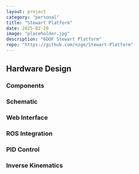```yaml
---
layout: project
category: "personal"
title: "Stewart Platform"
date: 2025-02-20
image: "placeholder.jpg"
description: "6DOF Stewart Platform"
repo: "https://github.com/nzge/Stewart-Platform"
---
```


## Hardware Design

### Components

### Schematic



### Web Interface


### ROS Integration


### PID Control


### Inverse Kinematics

